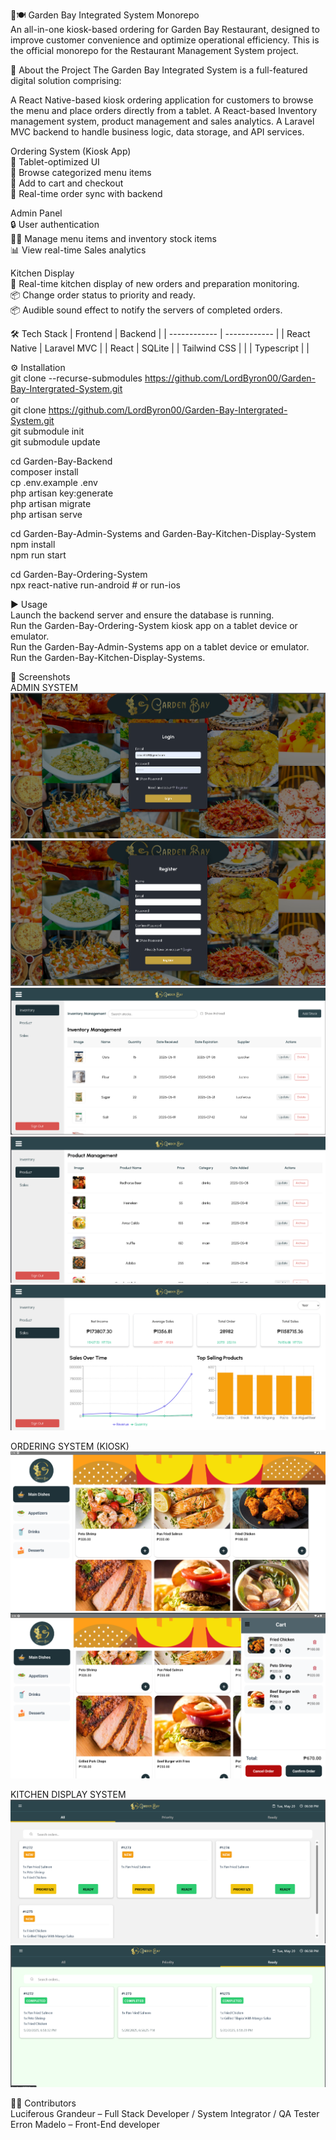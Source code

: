 🌿🍽️ Garden Bay Integrated System Monorepo  
An all-in-one kiosk-based ordering for Garden Bay Restaurant, designed to improve customer convenience and optimize operational efficiency.
This is the official monorepo for the Restaurant Management System project.

🧾 About the Project
The Garden Bay Integrated System is a full-featured digital solution comprising:

A React Native-based kiosk ordering application for customers to browse the menu and place orders directly from a tablet.
A React-based Inventory management system, product management and sales analytics.
A Laravel MVC backend to handle business logic, data storage, and API services.

Ordering System (Kiosk App)  
📱 Tablet-optimized UI  
🍔 Browse categorized menu items  
🛒 Add to cart and checkout  
🔄 Real-time order sync with backend  

Admin Panel  
🔒 User authentication  
🧑‍🍳 Manage menu items and inventory stock items  
📊 View real-time Sales analytics

Kitchen Display  
🍳 Real-time kitchen display of new orders and preparation monitoring.  
📦 Change order status to priority and ready.  
📦 Audible sound effect to notify the servers of completed orders.  



🛠 Tech Stack
| Frontend     | Backend      | 
| ------------ | ------------ |
| React Native | Laravel MVC  | 
| React        | SQLite       |
| Tailwind CSS |              |
| Typescript   |              |



⚙️ Installation  
git clone --recurse-submodules https://github.com/LordByron00/Garden-Bay-Intergrated-System.git  
or  
git clone https://github.com/LordByron00/Garden-Bay-Intergrated-System.git  
git submodule init  
git submodule update  


cd Garden-Bay-Backend  
composer install  
cp .env.example .env  
php artisan key:generate  
php artisan migrate  
php artisan serve  

cd Garden-Bay-Admin-Systems and Garden-Bay-Kitchen-Display-System  
npm install  
npm run start  

cd Garden-Bay-Ordering-System  
npx react-native run-android # or run-ios  

▶️ Usage  
Launch the backend server and ensure the database is running.  
Run the Garden-Bay-Ordering-System kiosk app on a tablet device or emulator.  
Run the Garden-Bay-Admin-Systems app on a tablet device or emulator.  
Run the Garden-Bay-Kitchen-Display-Systems.  

📸 Screenshots  
ADMIN SYSTEM  
![ADMIN AUTHENTICATION](/images/image.png)
![ADMIN REGISTRATION](/images/image-1.png)
![ADMIN Inventory Tab](/images/image-2.png)
![ADMIN Product Tab](/images/image-4.png)
![ADMIN Sales Analytics Tab](/images/image-3.png)

ORDERING SYSTEM (KIOSK)
![ORDERING SYSTEM MENU](/images/image-5.png)
![ORDERING SYSTEM CART](/images/image-6.png)

KITCHEN DISPLAY SYSTEM
![Kitchen Display System](/images/image-7.png)
![alt text](/images/image-8.png)

👨‍💻 Contributors  
Luciferous Grandeur – Full Stack Developer / System Integrator /  QA Tester  
Erron Madelo – Front-End developer


